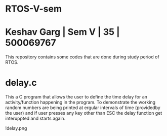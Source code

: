# RTOS-V-sem
# Keshav Garg | Sem V | 35 | 500069767
This repository contains some codes that are done during study period of RTOS.

# delay.c
This a C program that allows the user to  define the time delay for an activity/function happening in the program.
To demonstrate the working random numbers are being printed at ergular intervals of time (providedby the user) and if user presses any key other than ESC the delay function get interuppted and starts again.

!delay.png
